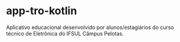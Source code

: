 # app-tro-kotlin
Aplicativo educacional desenvolvido por alunos/estagiários do curso técnico de Eletrônica do IFSUL Câmpus Pelotas.
